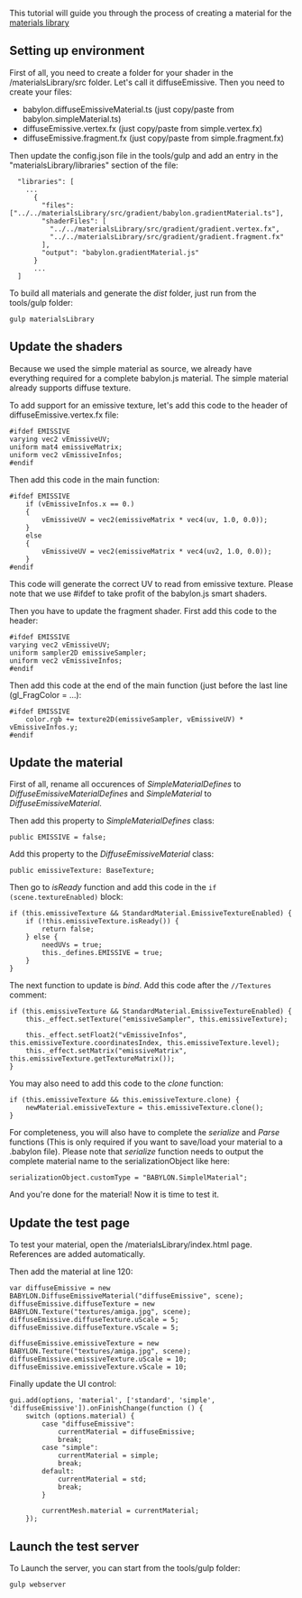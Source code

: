 This tutorial will guide you through the process of creating a material for the [materials library](https://github.com/BabylonJS/Babylon.js/tree/master/materialsLibrary)

## Setting up environment

First of all, you need to create a folder for your shader in the /materialsLibrary/src folder. Let's call it diffuseEmissive.
Then you need to create your files:
* babylon.diffuseEmissiveMaterial.ts (just copy/paste from babylon.simpleMaterial.ts)
* diffuseEmissive.vertex.fx (just copy/paste from simple.vertex.fx)
* diffuseEmissive.fragment.fx (just copy/paste from simple.fragment.fx)

Then update the config.json file in the tools/gulp and add an entry in the "materialsLibrary/libraries" section of the file:

```
  "libraries": [
    ...
      {
        "files": ["../../materialsLibrary/src/gradient/babylon.gradientMaterial.ts"],
        "shaderFiles": [
          "../../materialsLibrary/src/gradient/gradient.vertex.fx",
          "../../materialsLibrary/src/gradient/gradient.fragment.fx"
        ],
        "output": "babylon.gradientMaterial.js"
      }
      ...
  ]
```

To build all materials and generate the *dist* folder, just run from the tools/gulp folder:

```
gulp materialsLibrary
```

## Update the shaders

Because we used the simple material as source, we already have everything required for a complete babylon.js material.
The simple material already supports diffuse texture.

To add support for an emissive texture, let's add this code to the header of diffuseEmissive.vertex.fx file:

```
#ifdef EMISSIVE 
varying vec2 vEmissiveUV; 
uniform mat4 emissiveMatrix; 
uniform vec2 vEmissiveInfos; 
#endif 
```

Then add this code in the main function:

```
#ifdef EMISSIVE
	if (vEmissiveInfos.x == 0.)
	{
		vEmissiveUV = vec2(emissiveMatrix * vec4(uv, 1.0, 0.0));
	}
	else
	{
		vEmissiveUV = vec2(emissiveMatrix * vec4(uv2, 1.0, 0.0));
	}
#endif
```

This code will generate the correct UV to read from emissive texture. Please note that we use #ifdef to take profit of the babylon.js smart shaders.

Then you have to update the fragment shader. First add this code to the header:

```
#ifdef EMISSIVE
varying vec2 vEmissiveUV;
uniform sampler2D emissiveSampler;
uniform vec2 vEmissiveInfos;
#endif
```

Then add this code at the end of the main function (just before the last line (gl_FragColor = ...):

```
#ifdef EMISSIVE
	color.rgb += texture2D(emissiveSampler, vEmissiveUV) * vEmissiveInfos.y;
#endif
```

## Update the material

First of all, rename all occurences of *SimpleMaterialDefines* to *DiffuseEmissiveMaterialDefines* and *SimpleMaterial* to *DiffuseEmissiveMaterial*.

Then add this property to *SimpleMaterialDefines* class:

```
public EMISSIVE = false;
```

Add this property to the *DiffuseEmissiveMaterial* class:

```
public emissiveTexture: BaseTexture;
```

Then go to *isReady* function and add this code in the `if (scene.textureEnabled)` block:

```
if (this.emissiveTexture && StandardMaterial.EmissiveTextureEnabled) {
	if (!this.emissiveTexture.isReady()) {
    	return false;
    } else {
    	needUVs = true;
        this._defines.EMISSIVE = true;
	}
} 
```		

The next function to update is *bind*. Add this code after the `//Textures` comment:

```
if (this.emissiveTexture && StandardMaterial.EmissiveTextureEnabled) {
	this._effect.setTexture("emissiveSampler", this.emissiveTexture);

    this._effect.setFloat2("vEmissiveInfos", this.emissiveTexture.coordinatesIndex, this.emissiveTexture.level);
    this._effect.setMatrix("emissiveMatrix", this.emissiveTexture.getTextureMatrix());
}
```

You may also need to add this code to the *clone* function:

```
if (this.emissiveTexture && this.emissiveTexture.clone) {
	newMaterial.emissiveTexture = this.emissiveTexture.clone();
}
```		

For completeness, you will also have to complete the *serialize* and *Parse* functions (This is only required if you want to save/load your material to a .babylon file).
Please note that *serialize* function needs to output the complete material name to the serializationObject like here:

```
serializationObject.customType = "BABYLON.SimplelMaterial";
```

And you're done for the material! Now it is time to test it.

## Update the test page

To test your material, open the /materialsLibrary/index.html page. References are added automatically.

Then add the material at line 120:

```
var diffuseEmissive = new BABYLON.DiffuseEmissiveMaterial("diffuseEmissive", scene); 
diffuseEmissive.diffuseTexture = new BABYLON.Texture("textures/amiga.jpg", scene); 
diffuseEmissive.diffuseTexture.uScale = 5; 
diffuseEmissive.diffuseTexture.vScale = 5; 

diffuseEmissive.emissiveTexture = new BABYLON.Texture("textures/amiga.jpg", scene); 
diffuseEmissive.emissiveTexture.uScale = 10; 
diffuseEmissive.emissiveTexture.vScale = 10;
```

Finally update the UI control:

```
gui.add(options, 'material', ['standard', 'simple', 'diffuseEmissive']).onFinishChange(function () {
	switch (options.material) {
		case "diffuseEmissive":
			currentMaterial = diffuseEmissive;
			break;
		case "simple":
			currentMaterial = simple;
			break;
		default:
			currentMaterial = std;
			break;
		}

		currentMesh.material = currentMaterial;
	});
```

## Launch the test server

To Launch the server, you can start from the tools/gulp folder:

```
gulp webserver
```

